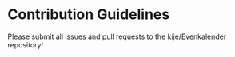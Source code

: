 # Contribution Guidelines

Please submit all issues and pull requests to the [kije/Evenkalender](https://github.com/kije/Eventkalender) repository!
